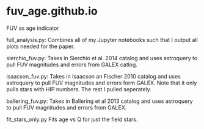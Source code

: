 # fuv_age.github.io

FUV as age indicator

full_analysis.py:
Combines all of my Jupyter notebooks such that I output all plots needed for the paper. 


sierchio_fuv.py:
Takes in Sierchio et al. 2014 catalog and uses astroquery to pull FUV magnitudes and errors from GALEX catlog. 

isaacson_fuv.py:
Takes in Isaacson an Fischer 2010 catalog and uses astroquery to pull FUV magnitudes and errors form GALEX. Note that it only pulls stars with HIP numbers. The rest I pulled seperately. 

ballering_fuv.py:
Takes in Ballering et al 2013 catalog and uses astroquery to pull FUV magnitudes and errors from GALEX.

fit_stars_only.py
Fits age vs Q for just the field stars.
